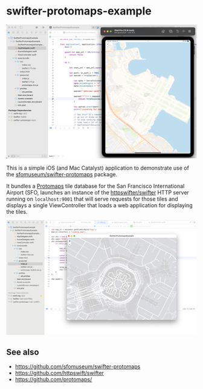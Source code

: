 # swifter-protomaps-example

![](docs/images/swifter-protomaps-example.png)

This is a simple iOS (and Mac Catalyst) application to demonstrate use of the [sfomuseum/swifter-protomaps](https://github.com/sfomuseum/swifter-protomaps) package.

It bundles a [Protomaps](https://github.com/protomaps/) tile database for the San Francisco International Airport (SFO, launches an instance of the [httpswifter/swifter](https://github.com/httpswift/swifter) HTTP server running on `localhost:9001` that will serve requests for those tiles and displays a single ViewController that loads a web application for displaying the tiles.

![](docs/images/swifter-protomaps-example-catalyst.png)

## See also

* https://github.com/sfomuseum/swifter-protomaps
* https://github.com/httpswift/swifter
* https://github.com/protomaps/
